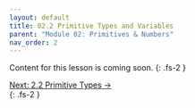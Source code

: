 ```yaml
---
layout: default
title: 02.2 Primitive Types and Variables
parent: "Module 02: Primitives & Numbers"
nav_order: 2
---
```


Content for this lesson is coming soon.
{: .fs-2 }

<div class="navigation-buttons">
    <div></div>
    <a href="{% link _modules/02-primitives-numbers/02.2-primitive-types-variables/index.md %}" class="btn btn-primary btn-nav btn-nav-next">Next: 2.2 Primitive Types →</a>
</div>
{: .fs-2 }

